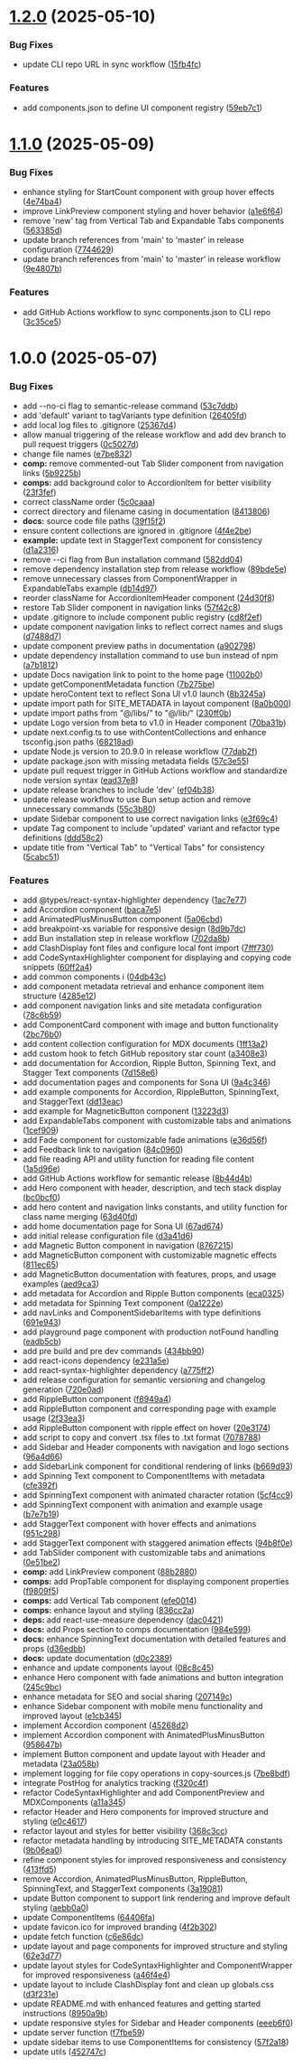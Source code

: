 # [1.2.0](https://github.com/Dinil-Thilakarathne/sona-ui/compare/v1.1.0...v1.2.0) (2025-05-10)


### Bug Fixes

* update CLI repo URL in sync workflow ([15fb4fc](https://github.com/Dinil-Thilakarathne/sona-ui/commit/15fb4fc99cb68d7328fe35b1769c465c026a07ff))


### Features

* add components.json to define UI component registry ([59eb7c1](https://github.com/Dinil-Thilakarathne/sona-ui/commit/59eb7c1d4297f0fc710c641b70724e89adf94ce0))

# [1.1.0](https://github.com/Dinil-Thilakarathne/sona-ui/compare/v1.0.0...v1.1.0) (2025-05-09)


### Bug Fixes

* enhance styling for StartCount component with group hover effects ([4e74ba4](https://github.com/Dinil-Thilakarathne/sona-ui/commit/4e74ba49aaf415fdba07f0c4e522e9a95afd99c5))
* improve LinkPreview component styling and hover behavior ([a1e6f64](https://github.com/Dinil-Thilakarathne/sona-ui/commit/a1e6f64b940892b6f42373307ad51c23b6f4dc58))
* remove 'new' tag from Vertical Tab and Expandable Tabs components ([563385d](https://github.com/Dinil-Thilakarathne/sona-ui/commit/563385d00d639d8d5e98765b8a0b21d3ae1cbe48))
* update branch references from 'main' to 'master' in release configuration ([7744629](https://github.com/Dinil-Thilakarathne/sona-ui/commit/7744629ddb80bd0d29f33dca531a7185102e82f4))
* update branch references from 'main' to 'master' in release workflow ([9e4807b](https://github.com/Dinil-Thilakarathne/sona-ui/commit/9e4807bdcec3188ce8de289289301e9cb106ac01))


### Features

* add GitHub Actions workflow to sync components.json to CLI repo ([3c35ce5](https://github.com/Dinil-Thilakarathne/sona-ui/commit/3c35ce598bc4f97688f0d140078f3883dc100162))

# 1.0.0 (2025-05-07)


### Bug Fixes

* add --no-ci flag to semantic-release command ([53c7ddb](https://github.com/Dinil-Thilakarathne/sona-ui/commit/53c7ddb50ea9c7239121e939878e73d6e4bceb17))
* add 'default' variant to tagVariants type definition ([26405fd](https://github.com/Dinil-Thilakarathne/sona-ui/commit/26405fd54c6e5d815187a5344bf17dbf893fbea0))
* add local log files to .gitignore ([25367d4](https://github.com/Dinil-Thilakarathne/sona-ui/commit/25367d4b64543f6608d3a1279e903b5e9652be65))
* allow manual triggering of the release workflow and add dev branch to pull request triggers ([0c5027d](https://github.com/Dinil-Thilakarathne/sona-ui/commit/0c5027d680715c5eae0dc8a3453e72ae2d6f3dd7))
* change file names ([e7be832](https://github.com/Dinil-Thilakarathne/sona-ui/commit/e7be832000899599dbcd541e624321a16d73b6d2))
* **comp:** remove commented-out Tab Slider component from navigation links ([5b9225b](https://github.com/Dinil-Thilakarathne/sona-ui/commit/5b9225b81e30fbe0bcd0a31350a4cf67363a1b1a))
* **comps:** add background color to AccordionItem for better visibility ([23f3fef](https://github.com/Dinil-Thilakarathne/sona-ui/commit/23f3fef5bceefd54da4f16dd7309788087fe60ac))
* correct className order ([5c0caaa](https://github.com/Dinil-Thilakarathne/sona-ui/commit/5c0caaac33a119cba06d9915799b4da8f9e7d510))
* correct directory and filename casing in documentation ([8413806](https://github.com/Dinil-Thilakarathne/sona-ui/commit/841380692f41344c76b0b8606ad678eac4a78e1a))
* **docs:** source code file paths ([39f15f2](https://github.com/Dinil-Thilakarathne/sona-ui/commit/39f15f251da2bd65edddd5d5a58a581bc3a5ef6c))
* ensure content collections are ignored in .gitignore ([4f4e2be](https://github.com/Dinil-Thilakarathne/sona-ui/commit/4f4e2be25af4f8fb8d2389c366da4c7329a20afd))
* **example:** update text in StaggerText component for consistency ([d1a2316](https://github.com/Dinil-Thilakarathne/sona-ui/commit/d1a23163e6c6f89246afb0ab13c4df3a9c90685f))
* remove --ci flag from Bun installation command ([582dd04](https://github.com/Dinil-Thilakarathne/sona-ui/commit/582dd044167f1ee0235e728e1b7c3ac175a83b0b))
* remove dependency installation step from release workflow ([89bde5e](https://github.com/Dinil-Thilakarathne/sona-ui/commit/89bde5e4d41794041d24c2508b265e175b3787df))
* remove unnecessary classes from ComponentWrapper in ExpandableTabs example ([db14d97](https://github.com/Dinil-Thilakarathne/sona-ui/commit/db14d9746d046d171329faf2f222a3e87d14e94a))
* reorder className for AccordionItemHeader component ([24d30f8](https://github.com/Dinil-Thilakarathne/sona-ui/commit/24d30f8e176ab2b14097ca4000c16b7729e99949))
* restore Tab Slider component in navigation links ([57f42c8](https://github.com/Dinil-Thilakarathne/sona-ui/commit/57f42c8a64a81215af482ca70bd63d4c00de6a65))
* update .gitignore to include component public registry ([cd8f2ef](https://github.com/Dinil-Thilakarathne/sona-ui/commit/cd8f2efa9fb610d8e16459ea6fc65c3b3bbda5c0))
* update component navigation links to reflect correct names and slugs ([d7488d7](https://github.com/Dinil-Thilakarathne/sona-ui/commit/d7488d711c489ab001ff914c551f74c98d8e9acb))
* update component preview paths in documentation ([a902798](https://github.com/Dinil-Thilakarathne/sona-ui/commit/a902798031ff52b849660674e8d1226a27b58338))
* update dependency installation command to use bun instead of npm ([a7b1812](https://github.com/Dinil-Thilakarathne/sona-ui/commit/a7b18128af178f205c6f9f1dc6db11df0c601ec2))
* update Docs navigation link to point to the home page ([11002b0](https://github.com/Dinil-Thilakarathne/sona-ui/commit/11002b0a8e9e21226be9625e270931738919e199))
* update getComponentMetadata function ([7b275be](https://github.com/Dinil-Thilakarathne/sona-ui/commit/7b275be66535cb3acd17b28e424b6b6f398044bd))
* update heroContent text to reflect Sona UI v1.0 launch ([8b3245a](https://github.com/Dinil-Thilakarathne/sona-ui/commit/8b3245a46ed24487f3671049be8274abfd09a847))
* update import path for SITE_METADATA in layout component ([8a0b000](https://github.com/Dinil-Thilakarathne/sona-ui/commit/8a0b0003b0cca3a6d0d719065c2073ddb7567ce7))
* update import paths from "@/libs/" to "@/lib/" ([230ff0b](https://github.com/Dinil-Thilakarathne/sona-ui/commit/230ff0bcaea59c25f0b6f96a700c116762b2ef7d))
* update Logo version from beta to v1.0 in Header component ([70ba31b](https://github.com/Dinil-Thilakarathne/sona-ui/commit/70ba31b4b2a5a4ea6cc50fc25f42123aa414e5ef))
* update next.config.ts to use withContentCollections and enhance tsconfig.json paths ([68218ad](https://github.com/Dinil-Thilakarathne/sona-ui/commit/68218adf7e61252a00e6ce646442d94759d51ae5))
* update Node.js version to 20.9.0 in release workflow ([77dab2f](https://github.com/Dinil-Thilakarathne/sona-ui/commit/77dab2f829a47802df2d96ac1225c1b9e6d201c6))
* update package.json with missing metadata fields ([57c3e55](https://github.com/Dinil-Thilakarathne/sona-ui/commit/57c3e5502227d892190702731ce1095b11ee4211))
* update pull request trigger in GitHub Actions workflow and standardize node version syntax ([ead37e8](https://github.com/Dinil-Thilakarathne/sona-ui/commit/ead37e8c22f776981981fe1f29c5268995287186))
* update release branches to include 'dev' ([ef04b38](https://github.com/Dinil-Thilakarathne/sona-ui/commit/ef04b389f8d6a1f2ac6fd36f6bb7b8d8b33a7d2b))
* update release workflow to use Bun setup action and remove unnecessary commands ([55c3b80](https://github.com/Dinil-Thilakarathne/sona-ui/commit/55c3b808673756767173b1fafaa717379959ffb9))
* update Sidebar component to use correct navigation links ([e3f69c4](https://github.com/Dinil-Thilakarathne/sona-ui/commit/e3f69c4335e2bc51a16fbe2852a7b48cda0616dd))
* update Tag component to include 'updated' variant and refactor type definitions ([ddd58c2](https://github.com/Dinil-Thilakarathne/sona-ui/commit/ddd58c2433c938aa221befadef28d24b49eae181))
* update title from "Vertical Tab" to "Vertical Tabs" for consistency ([5cabc51](https://github.com/Dinil-Thilakarathne/sona-ui/commit/5cabc516f3f3bec665551fe7426afed33dfc2c9e))


### Features

* add @types/react-syntax-highlighter dependency ([1ac7e77](https://github.com/Dinil-Thilakarathne/sona-ui/commit/1ac7e77f1ea34e205b62e2436080fc3afd63083f))
* add Accordion component ([baca7e5](https://github.com/Dinil-Thilakarathne/sona-ui/commit/baca7e5372e725838b5a956259fc9fa3bcc27563))
* add AnimatedPlusMinusButton component ([5a06cbd](https://github.com/Dinil-Thilakarathne/sona-ui/commit/5a06cbd3fa60f36a345cd224e9d41a70d16bb496))
* add breakpoint-xs variable for responsive design ([8d9b7dc](https://github.com/Dinil-Thilakarathne/sona-ui/commit/8d9b7dcc976e2ea4ecc0f1ce29661d584109255d))
* add Bun installation step in release workflow ([702da8b](https://github.com/Dinil-Thilakarathne/sona-ui/commit/702da8b7799d46fc0efe9d193b50032b0a0dc867))
* add ClashDisplay font files and configure local font import ([7fff730](https://github.com/Dinil-Thilakarathne/sona-ui/commit/7fff7301def256722e999362dc24678ee590263b))
* add CodeSyntaxHighlighter component for displaying and copying code snippets ([60ff2a4](https://github.com/Dinil-Thilakarathne/sona-ui/commit/60ff2a4e8ea0351e23c7d8e2a3e2bff465ee14cc))
* add common components i ([04db43c](https://github.com/Dinil-Thilakarathne/sona-ui/commit/04db43c51862463d9868381e8c0352fdf35ffb2b))
* add component metadata retrieval and enhance component item structure ([4285e12](https://github.com/Dinil-Thilakarathne/sona-ui/commit/4285e1292f4942d72650d692f8401e46e98cac1e))
* add component navigation links and site metadata configuration ([78c6b59](https://github.com/Dinil-Thilakarathne/sona-ui/commit/78c6b591007d66ec55251399244024c19b508f63))
* add ComponentCard component with image and button functionality ([2bc76b0](https://github.com/Dinil-Thilakarathne/sona-ui/commit/2bc76b023cfb1495ccb4ab490ca2e52187593729))
* add content collection configuration for MDX documents ([1ff13a2](https://github.com/Dinil-Thilakarathne/sona-ui/commit/1ff13a2845f4b85f6a25f3284c2d94c33c33c245))
* add custom hook to fetch GitHub repository star count ([a3408e3](https://github.com/Dinil-Thilakarathne/sona-ui/commit/a3408e33a3e351565a87c6b6f00fb65332e858dc))
* add documentation for Accordion, Ripple Button, Spinning Text, and Stagger Text components ([7d158e6](https://github.com/Dinil-Thilakarathne/sona-ui/commit/7d158e698b3cb50c7a78006a092eb8574fbda243))
* add documentation pages and components for Sona UI ([9a4c346](https://github.com/Dinil-Thilakarathne/sona-ui/commit/9a4c3469d1484f12ec38fa01f7593253060757cc))
* add example components for Accordion, RippleButton, SpinningText, and StaggerText ([dd13eac](https://github.com/Dinil-Thilakarathne/sona-ui/commit/dd13eac11df01382bc22b7eec5fbcf1715194161))
* add example for MagneticButton component ([13223d3](https://github.com/Dinil-Thilakarathne/sona-ui/commit/13223d3938ad80d92633c4584e17733ce786cc2e))
* add ExpandableTabs component with customizable tabs and animations ([1cef909](https://github.com/Dinil-Thilakarathne/sona-ui/commit/1cef909457953ab28ee49d8ccff7855b795606de))
* add Fade component for customizable fade animations ([e36d56f](https://github.com/Dinil-Thilakarathne/sona-ui/commit/e36d56fdad5607c67886b422153e4e2c0136afaf))
* add Feedback link to navigation ([84c0960](https://github.com/Dinil-Thilakarathne/sona-ui/commit/84c0960c125b622027e9a01d0b8f60aec2df0387))
* add file reading API and utility function for reading file content ([1a5d96e](https://github.com/Dinil-Thilakarathne/sona-ui/commit/1a5d96e370d81af9501912f69cee7ac647552fb7))
* add GitHub Actions workflow for semantic release ([8b44d4b](https://github.com/Dinil-Thilakarathne/sona-ui/commit/8b44d4bfbfb5a858e33ae6e83f503abd5bd760a2))
* add Hero component with header, description, and tech stack display ([bc0bcf0](https://github.com/Dinil-Thilakarathne/sona-ui/commit/bc0bcf085ddb0f644c06a1161027aa806d276dca))
* add hero content and navigation links constants, and utility function for class name merging ([63d40fd](https://github.com/Dinil-Thilakarathne/sona-ui/commit/63d40fd3fb93881a6ba2d924bba6560954068c18))
* add home documentation page for Sona UI ([67ad674](https://github.com/Dinil-Thilakarathne/sona-ui/commit/67ad6741a2c79621a424b3f2db032074316f11d7))
* add initial release configuration file ([d3a41d6](https://github.com/Dinil-Thilakarathne/sona-ui/commit/d3a41d6f03876a1b030e7efd09fb828d23a966ce))
* add Magnetic Button component in navigation ([8767215](https://github.com/Dinil-Thilakarathne/sona-ui/commit/8767215869b273823bb032d5af430a11404828c6))
* add MagneticButton component with customizable magnetic effects ([811ec65](https://github.com/Dinil-Thilakarathne/sona-ui/commit/811ec65062309a46dad6e484ff945225e2a1a8f1))
* add MagneticButton documentation with features, props, and usage examples ([aed9ca3](https://github.com/Dinil-Thilakarathne/sona-ui/commit/aed9ca3672a030933657315fbfba3e1a62dd76d7))
* add metadata for Accordion and Ripple Button components ([eca0325](https://github.com/Dinil-Thilakarathne/sona-ui/commit/eca0325ee6994cf47c37ae6eda95b6a0e26c850c))
* add metadata for Spinning Text component ([0a1222e](https://github.com/Dinil-Thilakarathne/sona-ui/commit/0a1222ea5737754bd0b1cabe5ca99a080312fd30))
* add navLinks and ComponentSidebarItems with type definitions ([691e943](https://github.com/Dinil-Thilakarathne/sona-ui/commit/691e943fef60300eff883986ee7b8ae10af800d2))
* add playground page component with production notFound handling ([eadb5cb](https://github.com/Dinil-Thilakarathne/sona-ui/commit/eadb5cbc5f4ef1104a5cac675336996919706d87))
* add pre build and pre dev commands ([434bb90](https://github.com/Dinil-Thilakarathne/sona-ui/commit/434bb90b1114deb356f93bdee68701efceee1e6d))
* add react-icons dependency ([e231a5e](https://github.com/Dinil-Thilakarathne/sona-ui/commit/e231a5ef6838107512ce973754da9e94bfdcaea3))
* add react-syntax-highlighter dependency ([a775ff2](https://github.com/Dinil-Thilakarathne/sona-ui/commit/a775ff27663919cf77c99d6345e1286348c4ff0c))
* add release configuration for semantic versioning and changelog generation ([720e0ad](https://github.com/Dinil-Thilakarathne/sona-ui/commit/720e0ad63f21fefa83537a68c5a33d377a15fe2c))
* add RippleButton component ([f8949a4](https://github.com/Dinil-Thilakarathne/sona-ui/commit/f8949a4221ce818d688a8d7947bcd0be07d80c30))
* add RippleButton component and corresponding page with example usage ([2f33ea3](https://github.com/Dinil-Thilakarathne/sona-ui/commit/2f33ea37a7c537b358864802e5b42074f83d5dd0))
* add RippleButton component with ripple effect on hover ([20e3174](https://github.com/Dinil-Thilakarathne/sona-ui/commit/20e317452a6bba942f580b50f74d96cfd76fef29))
* add script to copy and convert .tsx files to .txt format ([7078788](https://github.com/Dinil-Thilakarathne/sona-ui/commit/70787888add762822b41c2c9cec5e6e1e51e0f37))
* add Sidebar and Header components with navigation and logo sections ([96a4d66](https://github.com/Dinil-Thilakarathne/sona-ui/commit/96a4d66512852ff91f6248886b3da64adca036d6))
* add SidebarLink component for conditional rendering of links ([b669d93](https://github.com/Dinil-Thilakarathne/sona-ui/commit/b669d93cdca7df0e5c6dc5018722581912edfe1b))
* add Spinning Text component to ComponentItems with metadata ([cfe392f](https://github.com/Dinil-Thilakarathne/sona-ui/commit/cfe392f7542f721ee0eeb18e336b24e85287db5a))
* add SpinningText component with animated character rotation ([5cf4cc9](https://github.com/Dinil-Thilakarathne/sona-ui/commit/5cf4cc97fa03a2a75ec4aec2b56a4d86620ea6e5))
* add SpinningText component with animation and example usage ([b7e7b19](https://github.com/Dinil-Thilakarathne/sona-ui/commit/b7e7b19319607c529a1f71974b9354ee5eee4a92))
* add StaggerText component with hover effects and animations ([951c298](https://github.com/Dinil-Thilakarathne/sona-ui/commit/951c298b0f5688533e508516b52c8328e000be46))
* add StaggerText component with staggered animation effects ([94b8f0e](https://github.com/Dinil-Thilakarathne/sona-ui/commit/94b8f0e89439906cb58a3c16eea680137b2808ca))
* add TabSlider component with customizable tabs and animations ([0e51be2](https://github.com/Dinil-Thilakarathne/sona-ui/commit/0e51be2b6729cdde1739c956ea4db56552236b98))
* **comp:** add LinkPreview component ([88b2880](https://github.com/Dinil-Thilakarathne/sona-ui/commit/88b28805a976f7345400fb9671f603adb619f129))
* **comps:** add PropTable component for displaying component properties ([f9809f5](https://github.com/Dinil-Thilakarathne/sona-ui/commit/f9809f5d8d0718c0b9711d9fde40da06616f2815))
* **comps:** add Vertical Tab component ([efe0014](https://github.com/Dinil-Thilakarathne/sona-ui/commit/efe00149bd68c48ebd066c3696b6541397e06920))
* **comps:** enhance layout and styling ([836cc2a](https://github.com/Dinil-Thilakarathne/sona-ui/commit/836cc2a0920b9707e7cbe324c705d3530c1fcf61))
* **deps:** add react-use-measure dependency ([dac0421](https://github.com/Dinil-Thilakarathne/sona-ui/commit/dac04211c61f78ca29ae93906a43fae0b295149c))
* **docs:** add Props section to comps documentation ([984e599](https://github.com/Dinil-Thilakarathne/sona-ui/commit/984e599de26c52bbcf1575db9f126e48426e67ac))
* **docs:** enhance SpinningText documentation with detailed features and props ([d36edbb](https://github.com/Dinil-Thilakarathne/sona-ui/commit/d36edbbe3f640cd7799c251a73502c49a409a4f9))
* **docs:** update documentation ([d0c2389](https://github.com/Dinil-Thilakarathne/sona-ui/commit/d0c23890bd9f4f4abb1f044a7d263c3bce8347f1))
* enhance  and update  components layout ([08c8c45](https://github.com/Dinil-Thilakarathne/sona-ui/commit/08c8c45dc8c619fbdbf25b5705294871be65048f))
* enhance Hero component with fade animations and button integration ([245c9bc](https://github.com/Dinil-Thilakarathne/sona-ui/commit/245c9bc9753d61f47793272b52af79a101b89f45))
* enhance metadata for SEO and social sharing ([207149c](https://github.com/Dinil-Thilakarathne/sona-ui/commit/207149c495e7dd77356598eadf99fa768f9829d3))
* enhance Sidebar component with mobile menu functionality and improved layout ([e1cb345](https://github.com/Dinil-Thilakarathne/sona-ui/commit/e1cb345d10e824398846117d854d4759208e3d98))
* implement Accordion component ([45268d2](https://github.com/Dinil-Thilakarathne/sona-ui/commit/45268d21c2788a8553cc09f7c407f9011beaefb5))
* implement Accordion component with AnimatedPlusMinusButton ([958647b](https://github.com/Dinil-Thilakarathne/sona-ui/commit/958647bcf059dcf235b1e82ae85f61f5dbbbc147))
* implement Button component and update layout with Header and metadata ([23a058b](https://github.com/Dinil-Thilakarathne/sona-ui/commit/23a058b11f4950d818b51c4c777124588cabb73b))
* implement logging for file copy operations in copy-sources.js ([7be8bdf](https://github.com/Dinil-Thilakarathne/sona-ui/commit/7be8bdf29893089b482b2f4185c7c8aa415bc7f5))
* integrate PostHog for analytics tracking ([f320c4f](https://github.com/Dinil-Thilakarathne/sona-ui/commit/f320c4fe0348e037457040b7c804cf2785e4975c))
* refactor CodeSyntaxHighlighter and add ComponentPreview and MDXComponents ([a11a345](https://github.com/Dinil-Thilakarathne/sona-ui/commit/a11a345a939d3e5884889dd21fdd94506e16b225))
* refactor Header and Hero components for improved structure and styling ([e0c4617](https://github.com/Dinil-Thilakarathne/sona-ui/commit/e0c4617925937ff7dbe1972c2428f32b2cc35263))
* refactor layout and styles for better visibility ([368c3cc](https://github.com/Dinil-Thilakarathne/sona-ui/commit/368c3ccbdd3581f30c0f5d307ec533fd24622a82))
* refactor metadata handling by introducing SITE_METADATA constants ([9b06ea0](https://github.com/Dinil-Thilakarathne/sona-ui/commit/9b06ea0777a28ec7087c1d1b35ffbdc40f3b2f21))
* refine component styles for improved responsiveness and consistency ([413ffd5](https://github.com/Dinil-Thilakarathne/sona-ui/commit/413ffd530a78861816300fd5e3ea7140fad18776))
* remove Accordion, AnimatedPlusMinusButton, RippleButton, SpinningText, and StaggerText components ([3a19081](https://github.com/Dinil-Thilakarathne/sona-ui/commit/3a190815a719af231661eae907ffca58ae241319))
* update Button component to support link rendering and improve default styling ([aebb0a0](https://github.com/Dinil-Thilakarathne/sona-ui/commit/aebb0a00ae977b58341351216bcfc51b53efa4ed))
* update ComponentItems ([64406fa](https://github.com/Dinil-Thilakarathne/sona-ui/commit/64406face46d71b340ed6b3dadf43ec50c3771f4))
* update favicon.ico for improved branding ([4f2b302](https://github.com/Dinil-Thilakarathne/sona-ui/commit/4f2b3028e9d6312b2eae61a503da205ec5e85059))
* update fetch function ([c6e86dc](https://github.com/Dinil-Thilakarathne/sona-ui/commit/c6e86dc9beff2e701e0a07b68cb92f210f0dcbf5))
* update layout and page components for improved structure and styling ([62e3d77](https://github.com/Dinil-Thilakarathne/sona-ui/commit/62e3d77385168ff84752f56027ffa0fd8610a82e))
* update layout styles for CodeSyntaxHighlighter and ComponentWrapper for improved responsiveness ([a46f4e4](https://github.com/Dinil-Thilakarathne/sona-ui/commit/a46f4e48c504dc1cbf8353db948c2e00956f9f6c))
* update layout to include ClashDisplay font and clean up globals.css ([d3f231e](https://github.com/Dinil-Thilakarathne/sona-ui/commit/d3f231eeda99917031a602eec818642d1dbeab54))
* update README.md with enhanced features and getting started instructions ([8950a9b](https://github.com/Dinil-Thilakarathne/sona-ui/commit/8950a9bb06e1d1865fee34c995676286812eb7fc))
* update responsive styles for Sidebar and Header components ([eeeb6f0](https://github.com/Dinil-Thilakarathne/sona-ui/commit/eeeb6f00679a9535363285c303183c74745fa566))
* update server function ([f7fbe59](https://github.com/Dinil-Thilakarathne/sona-ui/commit/f7fbe5946a6c9e48ec4de815e8d23f5158750f5a))
* update sidebar items to use ComponentItems for consistency ([57f2a18](https://github.com/Dinil-Thilakarathne/sona-ui/commit/57f2a18192f376d25fe070d3ef83fbc65eca5c7c))
* update utils ([452747c](https://github.com/Dinil-Thilakarathne/sona-ui/commit/452747cbcaa14f024cf3c373c389f7300b1ca9f3))
